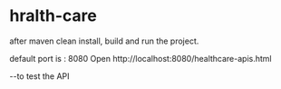 # hralth-care


after maven clean install,
build and run the project.

default port is : 8080
Open http://localhost:8080/healthcare-apis.html

--to test the API
